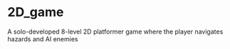 # 2D_game
A solo-developed 8-level 2D platformer game where the player navigates hazards and AI enemies
